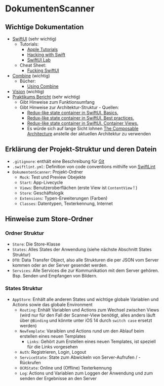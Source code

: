 # DokumentenScanner

## Wichtige Dokumentation
* [SwiftUI](https://developer.apple.com/documentation/swiftui) (sehr wichtig)
  * Tutorials: 
    * [Apple Tutorials](https://developer.apple.com/tutorials/swiftui)
    * [Hacking with Swift](https://www.hackingwithswift.com/quick-start/swiftui)
    * [SwiftUI Lab](https://swiftui-lab.com)
  * Cheat Sheet:
    * [Fucking SwiftUI](https://fuckingswiftui.com)
* [Combine](https://developer.apple.com/documentation/combine) (wichtig)
  * Bücher:
    * [Using Combine](https://heckj.github.io/swiftui-notes/)
* [Vision](https://developer.apple.com/documentation/vision) (wichtig)
* [Praktikums Bericht](https://github.com/SteinerHannes/Praktikumsbericht/blob/master/Beleg.pdf) (sehr wichtig)
  * Gibt Hinweise zum Funktionsumfang
  * Gibt Hinweise zur Architektur-Struktur - Quellen:
    * [Redux-like state container in SwiftUI. Basics.](https://swiftwithmajid.com/2019/09/18/redux-like-state-container-in-swiftui/)
    * [Redux-like state container in SwiftUI. Best practices.](https://swiftwithmajid.com/2019/09/25/redux-like-state-container-in-swiftui-part2/)
    * [Redux-like state container in SwiftUI. Container Views.](https://swiftwithmajid.com/2019/10/02/redux-like-state-container-in-swiftui-part3/)
    * Es würde sich auf lange Sicht lohnen [The Composable Architecture](https://github.com/pointfreeco/swift-composable-architecture) anstelle der aktuellen Architektur zu verwenden

## Erklärung der Projekt-Struktur und deren Datein
* `.gitignore`: enthält eine Beschreibung für [Git](https://git-scm.com)
* `.swiftlint.yml`: Definition von code conventions mithilfe von [SwiftLint](https://github.com/realm/SwiftLint#swiftlint)
* `DokumentenScanner`: Projekt-Ordner
  * `Mock`: Test und Preview Obejekte
  * `Start`: App-Livecycle
  * `Views`: Benutzeroberflächen (erste View ist `ContentView` ! )
  * `Store`: Geschäftslogik
  * `Extensions`: Typen-Erweiterungen (Farben)
  * `Classes`: Datentypen, Texterkennung, Internet

## Hinweise zum Store-Ordner

  ### Ordner Struktur
  * `Store`: Die Store-Klasse 
  * `States`: Alles States der Anwendung (siehe nächste Abschnitt States Struktur)
  * `DTO`: Data Transfer Object, also alle Strukturen die per JSON vom Server kommen oder an der Server gesendet werden.
  * `Services`: Alle Services die zur Kommunikation mit dem Server gehören. Bsp. Senden und Empfangen von Bildern.

  ### States Struktur
  * `AppStore`: Enhält alle anderen States und wichtige globale Variablen und Actions sowie das globale Environment 
    * `Routing`: Enhält Variablen und Actions zum Wechsel zwischen Views (wird nur für den Fall der Scanner-View benötigt, alles anders läuft über `@Binding` und könnte unter iOS 14 durch `switch case` ersetzt werden)
    * `NewTemplate`: Varaiblen und Actions rund um den Ablauf beim erstellen eines neuen Templates
      * `Links`: Gehört zum Erstellen eines neuen Templates, ist speziell für die Links vorgesehen
    * `Auth`: Registrieren, Login, Logout
    * `ServiceState`: State zum Abwickeln von Server-Aufrufen / -Rückrufen
    * `OCRState`: Online und (Offline) Texterkennung
    * `Log`: Actions und Variablen zum Loggen der Anwendung und zum senden der Ergebnisse an den Server
